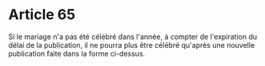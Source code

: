 # Article 65

Si le mariage n'a pas été célébré dans l'année, à compter de l'expiration du délai de la publication, il ne pourra plus être célébré qu'après une nouvelle publication faite dans la forme ci-dessus.